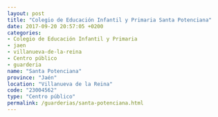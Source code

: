 ```yaml
---
layout: post
title: "Colegio de Educación Infantil y Primaria Santa Potenciana"
date: 2017-09-20 20:57:05 +0200
categories:
- Colegio de Educación Infantil y Primaria
- jaen
- villanueva-de-la-reina
- Centro público
- guarderia
name: "Santa Potenciana"
province: "Jaén"
location: "Villanueva de la Reina"
code: "23004562"
type: "Centro público"
permalink: /guarderias/santa-potenciana.html
---
```

